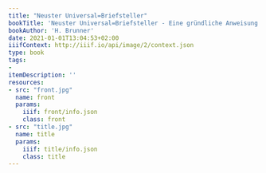 ```yaml
---
title: "Neuster Universal=Briefsteller"
bookTitle: 'Neuster Universal=Briefsteller - Eine gründliche Anweisung zur Abfassung aller der in der gewöhnlichen Verhältnissen, sowie im Geschäftsleben vorkommenden Briefen, Aufsätzen, Verträgen usw. - Ein Ratgeber für jedermann'
bookAuthor: 'H. Brunner'
date: 2021-01-01T13:04:53+02:00
iiifContext: http://iiif.io/api/image/2/context.json
type: book
tags:
-
itemDescription: ''
resources:
- src: "front.jpg"
  name: front
  params:
    iiif: front/info.json
    class: front
- src: "title.jpg"
  name: title
  params:
    iiif: title/info.json
    class: title
---
```

